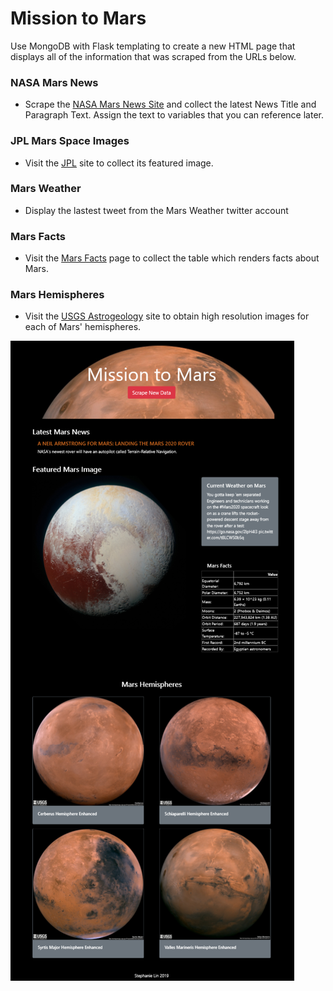 # Mission to Mars


Use MongoDB with Flask templating to create a new HTML page that displays all of the information that was scraped from the URLs below.


### NASA Mars News

* Scrape the [NASA Mars News Site](https://mars.nasa.gov/news/) and collect the latest News Title and Paragraph Text. Assign the text to variables that you can reference later.


### JPL Mars Space Images
* Visit the [JPL](https://www.jpl.nasa.gov/spaceimages/?search=&category=Mars) site to collect its featured image.


### Mars Weather
* Display the lastest tweet from the Mars Weather twitter account


### Mars Facts
* Visit the [Mars Facts](https://space-facts.com/mars/) page to collect the table which renders facts about Mars.


### Mars Hemispheres
* Visit the [USGS Astrogeology](https://astrogeology.usgs.gov/search/results?q=hemisphere+enhanced&k1=target&v1=Mars) site to obtain high resolution images for each of Mars' hemispheres.


![screenshot](screenshot.png)

